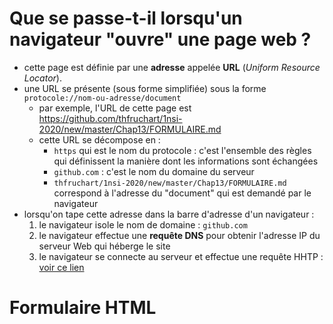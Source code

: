 # Que se passe-t-il lorsqu'un navigateur "ouvre" une page web ? 
* cette page est définie par une **adresse** appelée **URL** (*Uniform Resource Locator*).
* une URL se présente (sous forme simplifiée) sous la forme `protocole://nom-ou-adresse/document`
   *  par exemple, l'URL de cette page est https://github.com/thfruchart/1nsi-2020/new/master/Chap13/FORMULAIRE.md 
   *  cette URL se décompose en  :
      * `https` qui est le nom du protocole : c'est l'ensemble des règles qui définissent la manière dont les informations sont échangées
      *   `github.com` : c'est le nom du domaine du serveur 
      *   `thfruchart/1nsi-2020/new/master/Chap13/FORMULAIRE.md ` correspond à l'adresse du "document" qui est demandé par le navigateur
* lorsqu'on tape cette adresse dans la barre d'adresse d'un navigateur : 
   1. le navigateur isole le nom de domaine :   `github.com`  
   2. le navigateur effectue une **requête DNS** pour obtenir l'adresse IP du serveur Web qui héberge le site
   3. le navigateur se connecte au serveur et effectue une requête HHTP : [voir ce lien](https://pixees.fr/informatiquelycee/n_site/nsi_prem_http.html)

# Formulaire HTML

